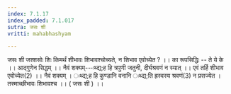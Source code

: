 ```yaml
---
index: 7.1.17
index_padded: 7.1.017
sutra: जसः शी
vritti: mahabhashyam

---
```

 जसः शी  जश्शसोः शिः किमर्थं शीभावः शिभावश्चोच्यते, न शिभाव एवोच्येत ? ।। का रूपसिद्धिः -- ते ये के ।। आद्गुणेन सिद्धम् ।। नैवं शक्यम्---ःथ्द्य;ह हि त्रपुणी जतुनी, दीर्घश्रवणं न स्यात् ।। एवं तर्हि शीभाव एवोच्येत(2) ।। नैवं शक्यम् । ःथ्द्य;ह हि कुण्डानि वनानि ःथ्द्य;ति ह्रस्वस्य श्रवणं(3) न प्रसज्येत । तस्माच्छीभावः शिभावश्च ।। ( जसः शी ) ।। 